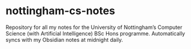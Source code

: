 # nottingham-cs-notes
Repository for all my notes for the University of Nottingham’s Computer Science (with Artificial Intelligence) BSc Hons programme. Automatically syncs with my Obsidian notes at midnight daily.
